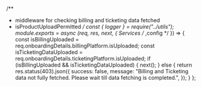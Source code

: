 /**
 * middleware for checking billing and ticketing data fetched
 * isProductUploadPermitted
 */
const { logger } = require("../utils");
module.exports = async (req, res, next, { Services /* ,config */ }) => {
	const isBillingUploaded = req.onboardingDetails.billingPlatform.isUploaded;
	const isTicketingDataUploaded = req.onboardingDetails.ticketingPlatform.isUploaded;
	if (isBillingUploaded && isTicketingDataUploaded) {
		next();
	} else {
		return res.status(403).json({
			success: false,
			message: "Billing and Ticketing data not fully fetched. Please wait till data fetching is completed.",
		});
	}
};
